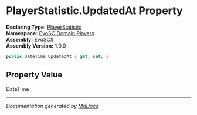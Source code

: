 ﻿<!--  
  <auto-generated>   
    The contents of this file were generated by a tool.  
    Changes to this file may be list if the file is regenerated  
  </auto-generated>   
-->

# PlayerStatistic.UpdatedAt Property

**Declaring Type:** [PlayerStatistic](../index.md)  
**Namespace:** [EvoSC.Domain.Players](../../index.md)  
**Assembly:** EvoSC\#  
**Assembly Version:** 1.0.0

```csharp
public DateTime UpdatedAt { get; set; }
```

## Property Value

DateTime

___

*Documentation generated by [MdDocs](https://github.com/ap0llo/mddocs)*
